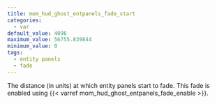 ```yaml
---
title: mom_hud_ghost_entpanels_fade_start
categories:
  - var
default_value: 4096
maximum_value: 56755.839844
minimum_value: 0
tags:
  - entity panels
  - fade
---
```


The distance (in units) at which entity panels start to fade. This fade is enabled using {{< varref mom_hud_ghost_entpanels_fade_enable >}}.
